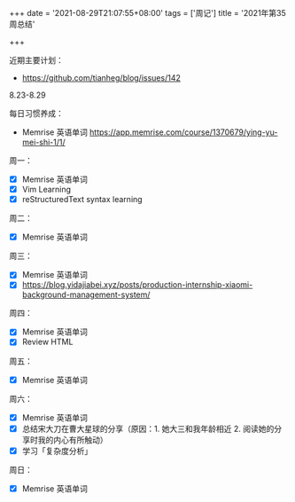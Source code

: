 +++
date = '2021-08-29T21:07:55+08:00'
tags = ['周记']
title = '2021年第35周总结'

+++

近期主要计划：

- <https://github.com/tianheg/blog/issues/142>

8.23-8.29

每日习惯养成：

- Memrise 英语单词 <https://app.memrise.com/course/1370679/ying-yu-mei-shi-1/1/>

周一：

- [x] Memrise 英语单词
- [x] Vim Learning
- [x] reStructuredText syntax learning

周二：

- [x] Memrise 英语单词

周三：

- [x] Memrise 英语单词
- [x] <https://blog.yidajiabei.xyz/posts/production-internship-xiaomi-background-management-system/>

周四：

- [x] Memrise 英语单词
- [x] Review HTML

周五：

- [x] Memrise 英语单词

周六：

- [x] Memrise 英语单词
- [x] 总结宋大刀在曹大星球的分享（原因：1. 她大三和我年龄相近 2. 阅读她的分享时我的内心有所触动）
- [x] 学习「复杂度分析」

周日：

- [x] Memrise 英语单词
